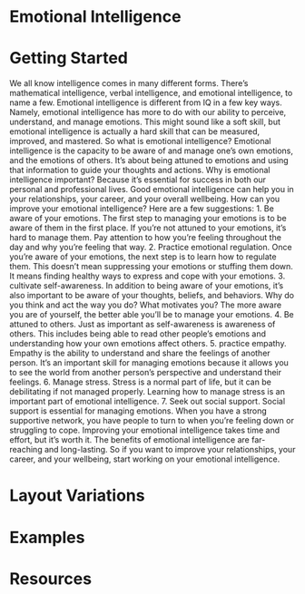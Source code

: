 # Emotional Intelligence

# Getting Started

We all know intelligence comes in many different forms. There’s mathematical intelligence, verbal intelligence, and emotional intelligence, to name a few. Emotional intelligence is different from IQ in a few key ways. Namely, emotional intelligence has more to do with our ability to perceive, understand, and manage emotions. This might sound like a soft skill, but emotional intelligence is actually a hard skill that can be measured, improved, and mastered. So what is emotional intelligence? Emotional intelligence is the capacity to be aware of and manage one’s own emotions, and the emotions of others. It’s about being attuned to emotions and using that information to guide your thoughts and actions. Why is emotional intelligence important? Because it’s essential for success in both our personal and professional lives. Good emotional intelligence can help you in your relationships, your career, and your overall wellbeing. How can you improve your emotional intelligence? Here are a few suggestions: 1. Be aware of your emotions. The first step to managing your emotions is to be aware of them in the first place. If you’re not attuned to your emotions, it’s hard to manage them. Pay attention to how you’re feeling throughout the day and why you’re feeling that way. 2. Practice emotional regulation. Once you’re aware of your emotions, the next step is to learn how to regulate them. This doesn’t mean suppressing your emotions or stuffing them down. It means finding healthy ways to express and cope with your emotions. 3. cultivate self-awareness. In addition to being aware of your emotions, it’s also important to be aware of your thoughts, beliefs, and behaviors. Why do you think and act the way you do? What motivates you? The more aware you are of yourself, the better able you’ll be to manage your emotions. 4. Be attuned to others. Just as important as self-awareness is awareness of others. This includes being able to read other people’s emotions and understanding how your own emotions affect others. 5. practice empathy. Empathy is the ability to understand and share the feelings of another person. It’s an important skill for managing emotions because it allows you to see the world from another person’s perspective and understand their feelings. 6. Manage stress. Stress is a normal part of life, but it can be debilitating if not managed properly. Learning how to manage stress is an important part of emotional intelligence. 7. Seek out social support. Social support is essential for managing emotions. When you have a strong supportive network, you have people to turn to when you’re feeling down or struggling to cope. Improving your emotional intelligence takes time and effort, but it’s worth it. The benefits of emotional intelligence are far-reaching and long-lasting. So if you want to improve your relationships, your career, and your wellbeing, start working on your emotional intelligence.

# Layout Variations
# Examples
# Resources